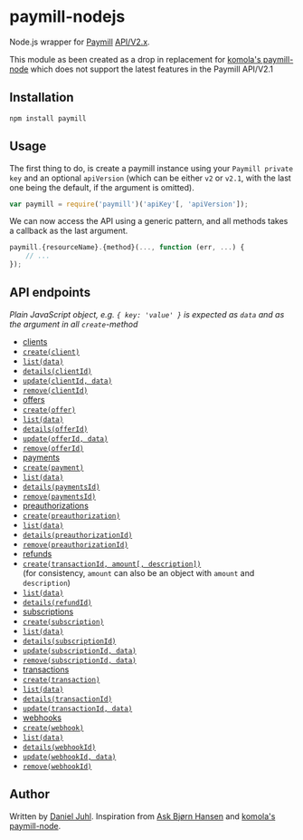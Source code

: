 paymill-nodejs
==============

Node.js wrapper for [Paymill](http://paymill.com/) [API/V2.x](https://developers.paymill.com/en/reference/api-reference/).

This module as been created as a drop in replacement for [komola's paymill-node](https://github.com/komola/paymill-node) which does not support the latest features in the Paymill API/V2.1


Installation
------------

`npm install paymill`


Usage
-----

The first thing to do, is create a paymill instance using your `Paymill private key` and an optional `apiVersion` (which can be either `v2` or `v2.1`, with the last one being the default, if the argument is omitted).

```javascript
var paymill = require('paymill')('apiKey'[, 'apiVersion']);
```

We can now access the API using a generic pattern, and all methods takes a callback as the last argument.

```javascript
paymill.{resourceName}.{method}(..., function (err, ...) {
	// ...
});
```

API endpoints
-------------

*Plain JavaScript object, e.g. `{ key: 'value' }` is expected as `data` and as the argument in all `create`-method*

 * [clients](https://developers.paymill.com/en/reference/api-reference/#document-clients)
  * [`create(client)`](https://developers.paymill.com/en/reference/api-reference/#create-new-client)
  * [`list(data)`](https://developers.paymill.com/en/reference/api-reference/#list-clients)
  * [`details(clientId)`](https://developers.paymill.com/en/reference/api-reference/#client-details)
  * [`update(clientId, data)`](https://developers.paymill.com/en/reference/api-reference/#update-client)
  * [`remove(clientId)`](https://developers.paymill.com/en/reference/api-reference/#remove-client)
 * [offers](https://developers.paymill.com/en/reference/api-reference/#document-offers)
  * [`create(offer)`](https://developers.paymill.com/en/reference/api-reference/#create-new-offer)
  * [`list(data)`](https://developers.paymill.com/en/reference/api-reference/#list-offers)
  * [`details(offerId)`](https://developers.paymill.com/en/reference/api-reference/#offer-details)
  * [`update(offerId, data)`](https://developers.paymill.com/en/reference/api-reference/#update-offer)
  * [`remove(offerId)`](https://developers.paymill.com/en/reference/api-reference/#remove-offer)
 * [payments](https://developers.paymill.com/en/reference/api-reference/#document-payments)
  * [`create(payment)`](https://developers.paymill.com/en/reference/api-reference/#create-new-payment)
  * [`list(data)`](https://developers.paymill.com/en/reference/api-reference/#list-payments)
  * [`details(paymentsId)`](https://developers.paymill.com/en/reference/api-reference/#payment-details)
  * [`remove(paymentsId)`](https://developers.paymill.com/en/reference/api-reference/#remove-payment)
 * [preauthorizations](https://developers.paymill.com/en/reference/api-reference/#document-preauthorizations)
  * [`create(preauthorization)`](https://developers.paymill.com/en/reference/api-reference/#create-new-preauthorization-with)
  * [`list(data)`](https://developers.paymill.com/en/reference/api-reference/#list-preauthorizations)
  * [`details(preauthorizationId)`](https://developers.paymill.com/en/reference/api-reference/#preauthorization-details)
  * [`remove(preauthorizationId)`](https://developers.paymill.com/en/reference/api-reference/#remove-preauthorization)
 * [refunds](https://developers.paymill.com/en/reference/api-reference/#document-refunds)
  * [`create(transactionId, amount[, description])`](https://developers.paymill.com/en/reference/api-reference/#refund-transaction)  
  (for consistency, `amount` can also be an object with `amount` and `description`)
  * [`list(data)`](https://developers.paymill.com/en/reference/api-reference/#list-refunds)
  * [`details(refundId)`](https://developers.paymill.com/en/reference/api-reference/#refund-details)
 * [subscriptions](https://developers.paymill.com/en/reference/api-reference/#document-subscriptions)
  * [`create(subscription)`](https://developers.paymill.com/en/reference/api-reference/#create-new-subscription)
  * [`list(data)`](https://developers.paymill.com/en/reference/api-reference/#list-subscriptions)
  * [`details(subscriptionId)`](https://developers.paymill.com/en/reference/api-reference/#subscription-details)
  * [`update(subscriptionId, data)`](https://developers.paymill.com/en/reference/api-reference/#update-subscription)
  * [`remove(subscriptionId, data)`](https://developers.paymill.com/en/reference/api-reference/#cancel-or-delete-subscription)
 * [transactions](https://developers.paymill.com/en/reference/api-reference/#document-transactions)
  * [`create(transaction)`](https://developers.paymill.com/en/reference/api-reference/#create-new-transaction-with)
  * [`list(data)`](https://developers.paymill.com/en/reference/api-reference/#list-transactions)
  * [`details(transactionId)`](https://developers.paymill.com/en/reference/api-reference/#transaction-details)
  * [`update(transactionId, data)`](https://developers.paymill.com/en/reference/api-reference/#update-transaction)
 * [webhooks](https://developers.paymill.com/en/reference/api-reference/#document-webhooks)
  * [`create(webhook)`](https://developers.paymill.com/en/reference/api-reference/#create-new-url-webhook)
  * [`list(data)`](https://developers.paymill.com/en/reference/api-reference/#list-webhooks)
  * [`details(webhookId)`](https://developers.paymill.com/en/reference/api-reference/#webhook-details)
  * [`update(webhookId, data)`](https://developers.paymill.com/en/reference/api-reference/#update-webhook)
  * [`remove(webhookId)`](https://developers.paymill.com/en/reference/api-reference/#remove-webhook)

Author
------
Written by [Daniel Juhl](http://danieljuhl.dk). Inspiration from [Ask Bjørn Hansen](https://github.com/abh) and [komola's paymill-node](https://github.com/komola/paymill-node).

